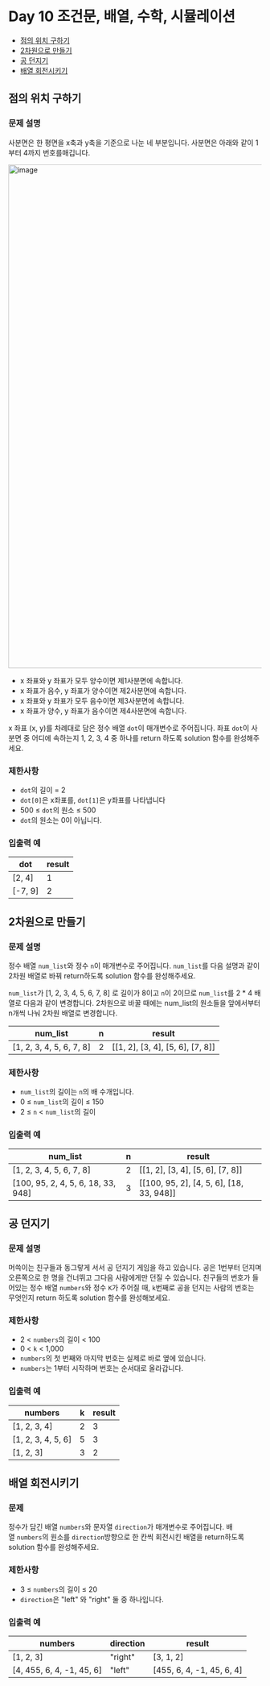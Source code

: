 # Day 10 조건문, 배열, 수학, 시뮬레이션

- [점의 위치 구하기](https://school.programmers.co.kr/learn/courses/30/lessons/120841)
- [2차원으로 만들기](https://school.programmers.co.kr/learn/courses/30/lessons/120842)
- [공 던지기](https://school.programmers.co.kr/learn/courses/30/lessons/120843)
- [배열 회전시키기](https://school.programmers.co.kr/learn/courses/30/lessons/120844)

## 점의 위치 구하기

### 문제 설명

사분면은 한 평면을 x축과 y축을 기준으로 나눈 네 부분입니다. 사분면은 아래와 같이 1부터 4까지 번호를매깁니다.

<img width="1000" alt="image" src="https://user-images.githubusercontent.com/71584474/214603844-dc3cf40c-ce05-4884-914d-1499e4c9e822.png">

- x 좌표와 y 좌표가 모두 양수이면 제1사분면에 속합니다.
- x 좌표가 음수, y 좌표가 양수이면 제2사분면에 속합니다.
- x 좌표와 y 좌표가 모두 음수이면 제3사분면에 속합니다.
- x 좌표가 양수, y 좌표가 음수이면 제4사분면에 속합니다.

x 좌표 (x, y)를 차례대로 담은 정수 배열 `dot`이 매개변수로 주어집니다. 좌표 `dot`이 사분면 중 어디에 속하는지 1, 2, 3, 4 중 하나를 return 하도록 solution 함수를 완성해주세요.

### 제한사항

- `dot`의 길이 = 2
- `dot[0]`은 x좌표를, `dot[1]`은 y좌표를 나타냅니다
- 500 ≤ `dot`의 원소 ≤ 500
- `dot`의 원소는 0이 아닙니다.

### 입출력 예

| dot | result |
| --- | --- |
| [2, 4] | 1 |
| [-7, 9] | 2 |

## 2차원으로 만들기

### 문제 설명

정수 배열 `num_list`와 정수 `n`이 매개변수로 주어집니다. `num_list`를 다음 설명과 같이 2차원 배열로 바꿔 return하도록 solution 함수를 완성해주세요.

`num_list`가 [1, 2, 3, 4, 5, 6, 7, 8] 로 길이가 8이고 `n`이 2이므로 `num_list`를 2 * 4 배열로 다음과 같이 변경합니다. 2차원으로 바꿀 때에는 num_list의 원소들을 앞에서부터 n개씩 나눠 2차원 배열로 변경합니다.

| num_list | n | result |
| --- | --- | --- |
| \[1, 2, 3, 4, 5, 6, 7, 8] | 2 | \[\[1, 2], \[3, 4], \[5, 6], \[7, 8]] |

### 제한사항

- `num_list`의 길이는 `n`의 배 수개입니다.
- 0 ≤ `num_list`의 길이 ≤ 150
- 2 ≤ `n` < `num_list`의 길이

### 입출력 예

| num_list | n | result |
| --- | --- | --- |
| \[1, 2, 3, 4, 5, 6, 7, 8] | 2 | \[\[1, 2], \[3, 4], \[5, 6], \[7, 8]] |
| \[100, 95, 2, 4, 5, 6, 18, 33, 948] | 3 | \[\[100, 95, 2], \[4, 5, 6], \[18, 33, 948]] |

## 공 던지기

### 문제 설명

머쓱이는 친구들과 동그랗게 서서 공 던지기 게임을 하고 있습니다. 공은 1번부터 던지며 오른쪽으로 한 명을 건너뛰고 그다음 사람에게만 던질 수 있습니다. 친구들의 번호가 들어있는 정수 배열 `numbers`와 정수 `K`가 주어질 때, `k`번째로 공을 던지는 사람의 번호는 무엇인지 return 하도록 solution 함수를 완성해보세요.

### 제한사항

- 2 < `numbers`의 길이 < 100
- 0 < `k` < 1,000
- `numbers`의 첫 번째와 마지막 번호는 실제로 바로 옆에 있습니다.
- `numbers`는 1부터 시작하며 번호는 순서대로 올라갑니다.

### 입출력 예

| numbers | k | result |
| --- | --- | --- |
| \[1, 2, 3, 4] | 2 | 3 |
| \[1, 2, 3, 4, 5, 6] | 5 | 3 |
| \[1, 2, 3] | 3 | 2 |

## 배열 회전시키기

### 문제 

정수가 담긴 배열 `numbers`와 문자열 `direction`가 매개변수로 주어집니다. 배열 `numbers`의 원소를 `direction`방향으로 한 칸씩 회전시킨 배열을 return하도록 solution 함수를 완성해주세요.

### 제한사항

- 3 ≤ `numbers`의 길이 ≤ 20
- `direction`은 "left" 와 "right" 둘 중 하나입니다.

### 입출력 예

| numbers | direction | result |
| --- | --- | --- |
| \[1, 2, 3] | "right" | \[3, 1, 2] |
| \[4, 455, 6, 4, -1, 45, 6] | "left" | \[455, 6, 4, -1, 45, 6, 4] |